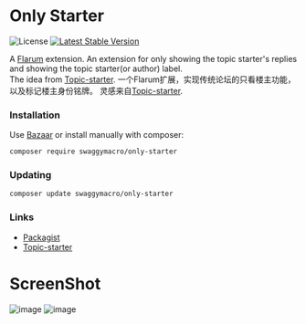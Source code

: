 # Only Starter

![License](https://img.shields.io/badge/license-MIT-blue.svg) [![Latest Stable Version](https://img.shields.io/packagist/v/swaggymacro/only-starter.svg)](https://packagist.org/packages/swaggymacro/only-starter)

A [Flarum](http://flarum.org) extension. An extension for only showing the topic starter's replies and showing the topic starter(or author) label.  
The idea from [Topic-starter](https://github.com/Dem13n/topic-starter-label).
一个Flarum扩展，实现传统论坛的只看楼主功能，以及标记楼主身份铭牌。
灵感来自[Topic-starter](https://github.com/Dem13n/topic-starter-label).


### Installation

Use [Bazaar](https://discuss.flarum.org/d/5151-flagrow-bazaar-the-extension-marketplace) or install manually with composer:

```sh
composer require swaggymacro/only-starter
```

### Updating

```sh
composer update swaggymacro/only-starter
```

### Links

- [Packagist](https://packagist.org/packages/swaggymacro/only-starter)
- [Topic-starter](https://github.com/Dem13n/topic-starter-label)

# ScreenShot
![image](https://user-images.githubusercontent.com/38845682/164683167-6d105413-d250-4528-83aa-31f1f27e1cb7.png)
![image](https://user-images.githubusercontent.com/38845682/165077885-d908075a-3c95-4ecf-9fd7-5777cd4c194e.png)
